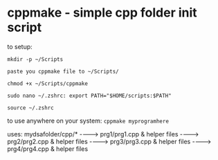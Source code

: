 # cppmake - simple cpp folder init script
to setup:
```
mkdir -p ~/Scripts

paste you cppmake file to ~/Scripts/

chmod +x ~/Scripts/cppmake

sudo nano ~/.zshrc: export PATH="$HOME/scripts:$PATH"

source ~/.zshrc
```
to use anywhere on your system: `cppmake myprogramhere`

uses: mydsafolder/cpp/*
                  ----> prg1/prg1.cpp & helper files
                  ----> prg2/prg2.cpp & helper files
                  ----> prg3/prg3.cpp & helper files
                  ----> prg4/prg4.cpp & helper files
